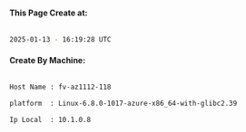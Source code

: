 
   
#### This Page Create at:

```bash

2025-01-13 - 16:19:28 UTC

```

#### Create By Machine:

```bash

Host Name : fv-az1112-118

platform  : Linux-6.8.0-1017-azure-x86_64-with-glibc2.39

Ip Local  : 10.1.0.8

```

